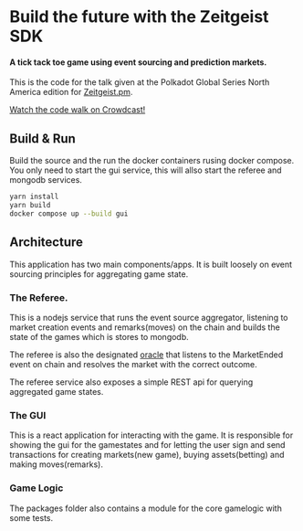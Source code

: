 # Build the future with the Zeitgeist SDK

#### A tick tack toe game using event sourcing and prediction markets.

This is the code for the talk given at the Polkadot Global Series North America edition for [Zeitgeist.pm](https://zeitgeist.pm/).

[Watch the code walk on Crowdcast!](https://www.crowdcast.io/e/building-the-future-with)

## Build & Run

Build the source and the run the docker containers rusing docker compose.
You only need to start the gui service, this will allso start the referee and mongodb services.

```bash
yarn install
yarn build
docker compose up --build gui
```

## Architecture

This application has two main components/apps. It is built loosely on event sourcing principles for aggregating game state.

### The Referee.
This is a nodejs service that runs the event source aggregator, listening to market creation events and remarks(moves) on the chain and builds the state of the games which is stores to mongodb.

The referee is also the designated [oracle](https://docs.zeitgeist.pm/docs/learn/using-zeitgeist-markets#the-life-cycle-of-a-zeitgeist-prediction-market) that listens to the MarketEnded event on chain and resolves the market with the correct outcome.

The referee service also exposes a simple REST api for querying aggregated game states.

### The GUI

This is a react application for interacting with the game. It is responsible for showing the gui for the gamestates and for letting the user sign and send transactions for creating markets(new game), buying assets(betting) and making moves(remarks).


### Game Logic

The packages folder also contains a module for the core gamelogic with some tests.
